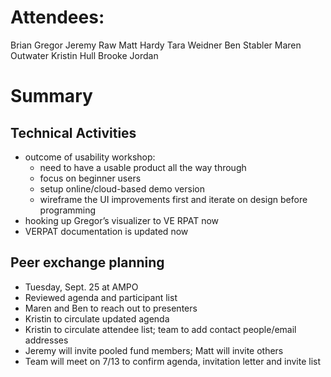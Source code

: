# Attendees:
Brian Gregor
Jeremy Raw
Matt Hardy
Tara Weidner
Ben Stabler
Maren Outwater
Kristin Hull
Brooke Jordan

# Summary
## Technical Activities
* outcome of usability workshop: 
  - need to have a usable product all the way through
  - focus on beginner users
  - setup online/cloud-based demo version
  - wireframe the UI improvements first and iterate on design before programming
* hooking up Gregor’s visualizer to VE RPAT now 
* VERPAT documentation is updated now
## Peer exchange planning
* Tuesday, Sept. 25 at AMPO
* Reviewed agenda and participant list
* Maren and Ben to reach out to presenters
* Kristin to circulate updated agenda
* Kristin to circulate attendee list; team to add contact people/email addresses
* Jeremy will invite pooled fund members; Matt will invite others
* Team will meet on 7/13 to confirm agenda, invitation letter and invite list